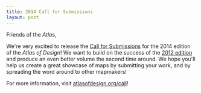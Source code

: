 ```yaml
---
title: 2014 Call for Submissions
layout: post
---
```


Friends of the <em>Atlas</em>,

We're very excited to release the <a href="http://atlasofdesign.org/call">Call for Submissions</a> for the 2014 edition of the <em>Atlas of Design</em>! We want to build on the success of the <a href="http://atlasofdesign.org/one">2012 edition</a> and produce an even better volume the second time around. We hope you'll help us create a great showcase of maps by submitting your work, and by spreading the word around to other mapmakers!

For more information, visit <a href="http://atlasofdesign.org/call">atlasofdesign.org/call</a>!